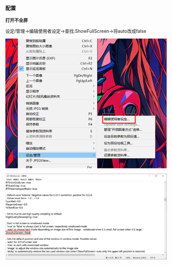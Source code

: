 ### 配置

**打开不全屏** 

设定/管理->编辑使用者设定->查找:ShowFullScreen->将auto改成false

![img](.\assets\v2-34f0cebdd85c0a707a7efafc4b3b061e_720w.png)



![img](.\assets\v2-46e14f7ca8b534d251b899f2667bf2ae_720w.png)